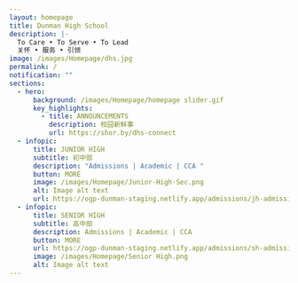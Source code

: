 ```yaml
---
layout: homepage
title: Dunman High School
description: |-
  To Care • To Serve • To Lead 
  关怀 • 服务 • 引领
image: /images/Homepage/dhs.jpg
permalink: /
notification: ""
sections:
  - hero:
      background: /images/Homepage/homepage slider.gif
      key_highlights:
        - title: ANNOUNCEMENTS
          description: 校园新鲜事
          url: https://shor.by/dhs-connect
  - infopic:
      title: JUNIOR HIGH
      subtitle: 初中部
      description: "Admissions | Academic | CCA "
      button: MORE
      image: /images/Homepage/Junior-High-Sec.png
      alt: Image alt text
      url: https://ogp-dunman-staging.netlify.app/admissions/jh-admissions/
  - infopic:
      title: SENIOR HIGH
      subtitle: 高中部
      description: Admissions | Academic | CCA
      button: MORE
      url: https://ogp-dunman-staging.netlify.app/admissions/sh-admissions/
      image: /images/Homepage/Senior High.png
      alt: Image alt text
---
```

